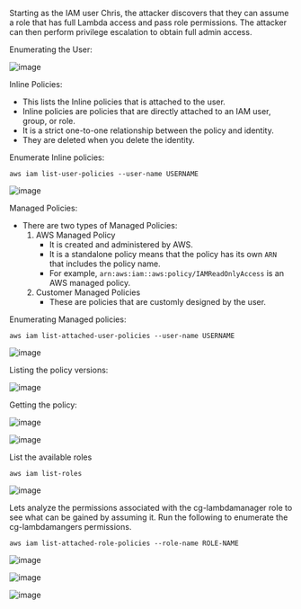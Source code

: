 Starting as the IAM user Chris, the attacker discovers that they can assume a role that has full Lambda access and pass role permissions. The attacker can then perform privilege escalation to obtain full admin access.

Enumerating the User:

![image](https://github.com/sabarish20/Security-in-AWS/assets/85452305/44342e51-a1dd-4514-8ada-1d0834549877)



Inline Policies:
- This lists the Inline policies that is attached to the user. 
- Inline policies are policies that are directly attached to an IAM user, group, or role.
- It is a strict one-to-one relationship between the policy and identity.
- They are deleted when you delete the identity.

Enumerate Inline policies:

```
aws iam list-user-policies --user-name USERNAME
```
![image](https://github.com/sabarish20/Security-in-AWS/assets/85452305/5f846c90-17c8-4e24-85d1-53816eb8918c)

Managed Policies:
- There are two types of Managed Policies:
	1) AWS Managed Policy
       - It is created and administered by AWS.
       - It is a standalone policy means that the policy has its own `ARN` that includes the policy name.
       - For example, `arn:aws:iam::aws:policy/IAMReadOnlyAccess` is an AWS managed policy.    
	2) Customer Managed Policies
       - These are policies that are customly designed by the user.   
  
Enumerating Managed policies:

```
aws iam list-attached-user-policies --user-name USERNAME
```
![image](https://github.com/sabarish20/Security-in-AWS/assets/85452305/8dff4592-de2a-433c-9c15-3697f0fba982)

Listing the policy versions:

![image](https://github.com/sabarish20/Security-in-AWS/assets/85452305/9862ba9b-0af5-4746-86b1-e85625ab8362)

Getting the policy:

![image](https://github.com/sabarish20/Security-in-AWS/assets/85452305/784160c4-6479-41a2-a7ca-3c765048bda3)

![image](https://github.com/sabarish20/Security-in-AWS/assets/85452305/5d10371e-ad2f-4eab-98e0-77ddd24bf026)

List the available roles

```
aws iam list-roles
```
![image](https://github.com/sabarish20/Security-in-AWS/assets/85452305/222bd1fd-04fd-441b-8ac6-511785b2a05d)

Lets analyze the permissions associated with the cg-lambdamanager role to see what can be gained by assuming it. Run the following to enumerate the cg-lambdamangers permissions.

```
aws iam list-attached-role-policies --role-name ROLE-NAME 
```

![image](https://github.com/sabarish20/Security-in-AWS/assets/85452305/9b6d78cf-7f19-4366-96d3-0b0a4e9adce0)

![image](https://github.com/sabarish20/Security-in-AWS/assets/85452305/0df82ae7-606f-48ed-8a3a-70d33201ea13)

![image](https://github.com/sabarish20/Security-in-AWS/assets/85452305/80055da5-cd23-4fd1-ba98-2e3923d6cdb9)



